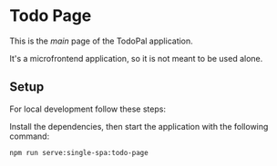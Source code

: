 # Todo Page
This is the _main_ page of the TodoPal application.

It's a microfrontend application, so it is not meant to be used alone.

## Setup
For local development follow these steps:

Install the dependencies, then start the application with the following command:
```
npm run serve:single-spa:todo-page
```